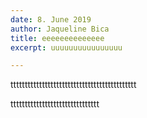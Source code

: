 ```yaml
---
date: 8. June 2019
author: Jaqueline Bica
title: eeeeeeeeeeeeee
excerpt: uuuuuuuuuuuuuuuu

---
```

tttttttttttttttttttttttttttttttttttttttttttt

ttttttttttttttttttttttttttttttt